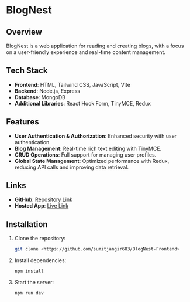 # BlogNest

## Overview
BlogNest is a web application for reading and creating blogs, with a focus on a user-friendly experience and real-time content management.

## Tech Stack
- **Frontend**: HTML, Tailwind CSS, JavaScript, Vite
- **Backend**: Node.js, Express
- **Database**: MongoDB
- **Additional Libraries**: React Hook Form, TinyMCE, Redux

## Features
- **User Authentication & Authorization**: Enhanced security with user authentication.
- **Blog Management**: Real-time rich text editing with TinyMCE.
- **CRUD Operations**: Full support for managing user profiles.
- **Global State Management**: Optimized performance with Redux, reducing API calls and improving data retrieval.

## Links
- **GitHub**: [Repository Link](https://github.com/sumitjangir683/BlogNest-Frontend)
- **Hosted App**: [Live Link](https://blog-nest-frontend.vercel.app/)

## Installation
1. Clone the repository:
   ```bash
   git clone <https://github.com/sumitjangir683/BlogNest-Frontend>
2. Install dependencies:
   ```bash
   npm install
3. Start the server:
   ```bash
   npm run dev
   
